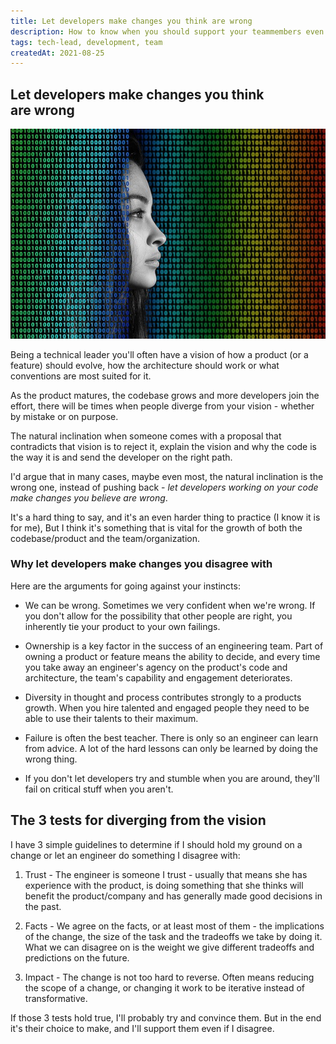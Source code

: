 ```yaml
---
title: Let developers make changes you think are wrong    
description: How to know when you should support your teammembers even when they go against your better judgement 
tags: tech-lead, development, team
createdAt: 2021-08-25
---
```

## Let developers make changes you think are wrong
<img class="cover" src="./images/let-developers-make-changes-wrong-cover.jpeg"
    alt="Woman's face emerging from binary code" />

Being a technical leader you'll often have a vision of how a product
(or a feature) should evolve, how the architecture should work or what 
conventions are most suited for it.

As the product matures, the codebase grows and more developers join the 
effort, there will be times when people diverge from your vision - whether 
by mistake or on purpose.

The natural inclination when someone comes with a proposal that contradicts
that vision is to reject it, explain the vision and why the code is the way
it is and send the developer on the right path.

I'd argue that in many cases, maybe even most, the natural inclination is 
the wrong one, instead of pushing back - *let developers working on your 
code make changes you believe are wrong*.

It's a hard thing to say, and it's an even harder thing to practice 
(I know it is for me), But I think it's something that is vital for 
the growth of both the codebase/product and the team/organization.

### Why let developers make changes you disagree with

Here are the arguments for going against your instincts:

* We can be wrong. Sometimes we very confident when we're wrong. If you 
  don't allow for the possibility that other people are right, you inherently
  tie your product to your own failings.
  

* Ownership is a key factor in the success of an engineering team. Part of 
  owning a product or feature means the ability to decide, and every time you
  take away an engineer's agency on the product's code and architecture, the
  team's capability and engagement deteriorates.
  

* Diversity in thought and process contributes strongly to a products growth.
  When you hire talented and engaged people they need to be able to use 
  their talents to their maximum.
  

* Failure is often the best teacher. There is only so an engineer can learn
  from advice. A lot of the hard lessons can only be learned by doing the
  wrong thing.
  

* If you don't let developers try and stumble when you are around, they'll 
  fail on critical stuff when you aren't.
  
## The 3 tests for diverging from the vision

I have 3 simple guidelines to determine if I should hold my ground on a 
change or let an engineer do something I disagree with:

1. Trust - The engineer is someone I trust - usually that means she has 
   experience with the product, is doing something that she thinks will 
   benefit the product/company and has generally made good decisions in 
   the past.
   

2. Facts - We agree on the facts, or at least most of them - the implications
   of the change, the size of the task and the tradeoffs we take by doing it.     
   What we can disagree on is the weight we give different tradeoffs and 
   predictions on the future.
   

2. Impact - The change is not too hard to reverse. Often means reducing the 
   scope of a change, or changing it work to be iterative instead of
   transformative.

If those 3 tests hold true, I'll probably try and convince them. But in the end 
it's their choice to make, and I'll support them even if I disagree.